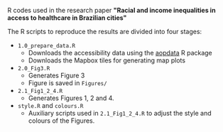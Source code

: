 R codes used in the research paper **"Racial and income inequalities in access to healthcare in Brazilian cities"**

The R scripts to reproduce the results are divided into four stages:

-   `1.0_prepare_data.R`
    - Downloads the accessibility data using the [aopdata](https://github.com/ipeaGIT/aopdata) R package
    - Downloads the Mapbox tiles for generating map plots
-   `2.0_Fig3.R`
    - Generates Figure 3
    - Figure is saved in `Figures/`
-   `2.1_Fig1_2_4.R`
    - Generates Figures 1, 2 and 4.
-   `style.R` and `colours.R`
    - Auxiliary scripts used in `2.1_Fig1_2_4.R` to adjust the style and colours of the Figures.

